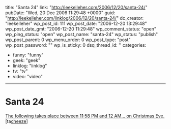 title: "Santa 24"
link: "http://leekelleher.com/2006/12/20/santa-24/"
pubDate: "Wed, 20 Dec 2006 11:29:48 +0000"
guid: "http://leekelleher.com/linklog/2006/12/20/santa-24/"
dc_creator: "leekelleher"
wp_post_id: 111
wp_post_date: "2006-12-20 13:29:48"
wp_post_date_gmt: "2006-12-20 11:29:48"
wp_comment_status: "open"
wp_ping_status: "open"
wp_post_name: "santa-24"
wp_status: "publish"
wp_post_parent: 0
wp_menu_order: 0
wp_post_type: "post"
wp_post_password: ""
wp_is_sticky: 0
dsq_thread_id: ''
categories:
  - funny: "funny"
  - geek: "geek"
  - linklog: "linklog"
  - tv: "tv"
  - video: "video"

---

# Santa 24

<a href="http://www.ifilm.com/video/2804648" >The following takes place between 11:58 PM and 12 AM... on Christmas Eve.</a> [ta<a href="http://www.lifejustbounces.com/cheese/">cheeze</a>]